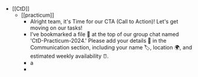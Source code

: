 - [[CtD]]
	- [[practicum]]
		- Alright team, it's Time for our CTA (Call to Action)! Let's get moving on our tasks!
		- I’ve bookmarked a file 📌 at the top of our group chat named 'CtD-Practicum-2024.' Please add your details 📝 in the Communication section, including your name 🏷️, location 🌍, and estimated weekly availability ⏰.
		- a
		-
